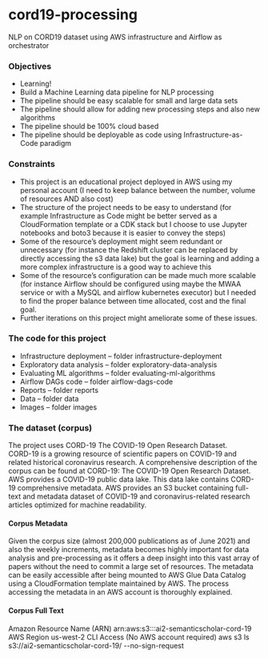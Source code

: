 # cord19-processing
NLP on CORD19 dataset using AWS infrastructure and Airflow as orchestrator

### Objectives
-	Learning! 
-	Build a Machine Learning data pipeline for NLP processing 
-	The pipeline should be easy scalable for small and large data sets
-	The pipeline should allow for adding new processing steps and also new algorithms 
-	The pipeline should be 100% cloud based 
-	The pipeline should be deployable as code using Infrastructure-as-Code paradigm 

### Constraints
-	This project is an educational project deployed in AWS using my personal account (I need to keep balance between the number, volume of resources AND also cost)
-	The structure of the project needs to be easy to understand (for example Infrastructure as Code might be better served as a CloudFormation template or a CDK stack but I choose to use Jupyter notebooks and boto3 because it is easier to convey the steps)
-	Some of the resource’s deployment might seem redundant or unnecessary (for instance the Redshift cluster can be replaced by directly accessing the s3 data lake) but the goal is learning and adding a more complex infrastructure is a good way to achieve this 
-	Some of the resource’s configuration can be made much more scalable (for instance Airflow should be configured using maybe the MWAA service or with a MySQL and airflow kubernetes executor) but I needed to find the proper balance between time allocated, cost and the final goal. 
-	Further iterations on this project might ameliorate some of these issues.

### The code for this project
-	Infrastructure deployment – folder infrastructure-deployment 
-	Exploratory data analysis – folder exploratory-data-analysis
-	Evaluating ML algorithms – folder evaluating-ml-algorithms
-	Airflow DAGs code – folder airflow-dags-code 
-	Reports – folder reports
-	Data – folder data
-	Images – folder images

### The dataset (corpus)

The project uses CORD-19 The COVID-19 Open Research Dataset.  
CORD-19 is a growing resource of scientific papers on COVID-19 and related historical coronavirus research.
A comprehensive description of the corpus can be found at CORD-19: The COVID-19 Open Research Dataset.
AWS provides a COVID-19 public data lake. This data lake contains CORD-19 comprehensive metadata. 
AWS provides an S3 bucket containing full-text and metadata dataset of COVID-19 and coronavirus-related research articles optimized for machine readability.

#### Corpus Metadata
Given the corpus size (almost 200,000 publications as of June 2021) and also the weekly increments, metadata becomes highly important for data analysis and pre-processing as it offers a deep insight into this vast array of papers without the need to commit a large set of resources. 
The metadata can be easily accessible after being mounted to AWS Glue Data Catalog using a CloudFormation template maintained by AWS. The process accessing the metadata in an AWS account is thoroughly explained.

#### Corpus Full Text
Amazon Resource Name (ARN)
arn:aws:s3:::ai2-semanticscholar-cord-19
AWS Region
us-west-2
CLI Access (No AWS account required)
aws s3 ls s3://ai2-semanticscholar-cord-19/ --no-sign-request
